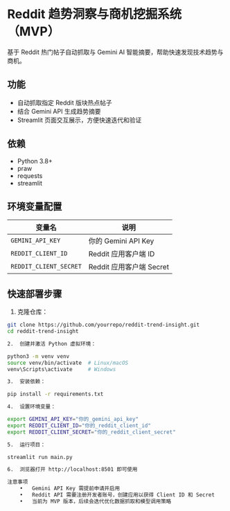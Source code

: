# Reddit 趋势洞察与商机挖掘系统（MVP）

基于 Reddit 热门帖子自动抓取与 Gemini AI 智能摘要，帮助快速发现技术趋势与商机。

## 功能
- 自动抓取指定 Reddit 版块热点帖子
- 结合 Gemini API 生成趋势摘要
- Streamlit 页面交互展示，方便快速迭代和验证

## 依赖
- Python 3.8+
- praw
- requests
- streamlit

## 环境变量配置

| 变量名             | 说明                   |
|--------------------|------------------------|
| `GEMINI_API_KEY`     | 你的 Gemini API Key    |
| `REDDIT_CLIENT_ID`   | Reddit 应用客户端 ID   |
| `REDDIT_CLIENT_SECRET`| Reddit 应用客户端 Secret|

## 快速部署步骤

1. 克隆仓库：

```bash
git clone https://github.com/yourrepo/reddit-trend-insight.git
cd reddit-trend-insight

2.	创建并激活 Python 虚拟环境：

python3 -m venv venv
source venv/bin/activate  # Linux/macOS
venv\Scripts\activate     # Windows

3.	安装依赖：

pip install -r requirements.txt

4.	设置环境变量：

export GEMINI_API_KEY="你的_gemini_api_key"
export REDDIT_CLIENT_ID="你的_reddit_client_id"
export REDDIT_CLIENT_SECRET="你的_reddit_client_secret"

5.	运行项目：

streamlit run main.py

6.	浏览器打开 http://localhost:8501 即可使用

注意事项
	•	Gemini API Key 需提前申请并启用
	•	Reddit API 需要注册开发者账号，创建应用以获得 Client ID 和 Secret
	•	当前为 MVP 版本，后续会迭代优化数据抓取和模型调用策略
